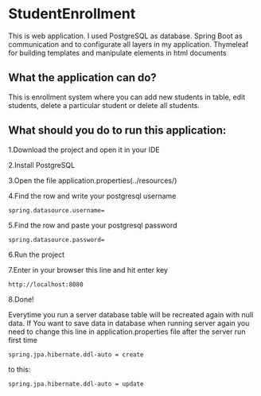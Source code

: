 # StudentEnrollment
This is web application. I used PostgreSQL as database. Spring Boot as communication and to configurate all layers in my application.
Thymeleaf for building templates and manipulate elements in html documents

## What the application can do?

This is enrollment system where you can add new students in table, edit students, delete a particular student or delete all students.

## What should you do to run this application:

1.Download the project and open it in your IDE

2.Install PostgreSQL

3.Open the file application.properties(../resources/)

4.Find the row and write your postgresql username
```
spring.datasource.username=
```
5.Find the row and paste your postgresql password
```
spring.datasource.password=
```
6.Run the project

7.Enter in your browser this line and hit enter key
```
http://localhost:8080
```
8.Done!

Everytime you run a server database table will be recreated again with null data. If You want to save data in database when running server again
you need to change this line in application.properties file after the server run first time
```
spring.jpa.hibernate.ddl-auto = create
```

to this:
```
spring.jpa.hibernate.ddl-auto = update
```
